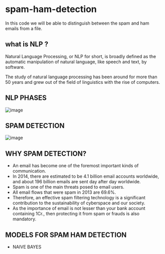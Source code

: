 # spam-ham-detection
In this code we will be able to distinguish between the spam and ham emails from a file.

## what is NLP ?
Natural Language Processing, or NLP for short, is broadly defined as the automatic manipulation of natural language, like speech and text, by software.


The study of natural language processing has been around for more than 50 years and grew out of the field of linguistics with the rise of computers.

## NLP PHASES 

![image](https://user-images.githubusercontent.com/63282184/135890477-f3b29a05-6d45-46e1-a51a-5f3ac55ad948.png)

## SPAM DETECTION 

![image](https://user-images.githubusercontent.com/63282184/136066955-a0d7e22c-4de5-45db-83e9-87bf7862f15f.png)

## WHY SPAM DETECTION?

- An email has become one of the foremost important kinds of communication. 
- In 2014, there are estimated to be 4.1 billion email accounts worldwide, and about 196 billion emails are sent day after day worldwide. 
- Spam is one of the main threats posed to email users. 
- All email flows that were spam in 2013 are 69.6%. 
- Therefore, an effective spam filtering technology is a significant contribution to the sustainability of cyberspace and our society. 
- As the importance of email is not lesser than your bank account containing 1Cr., then protecting it from spam or frauds is also mandatory.

## MODELS FOR SPAM HAM DETECTION

- NAIVE BAYES
